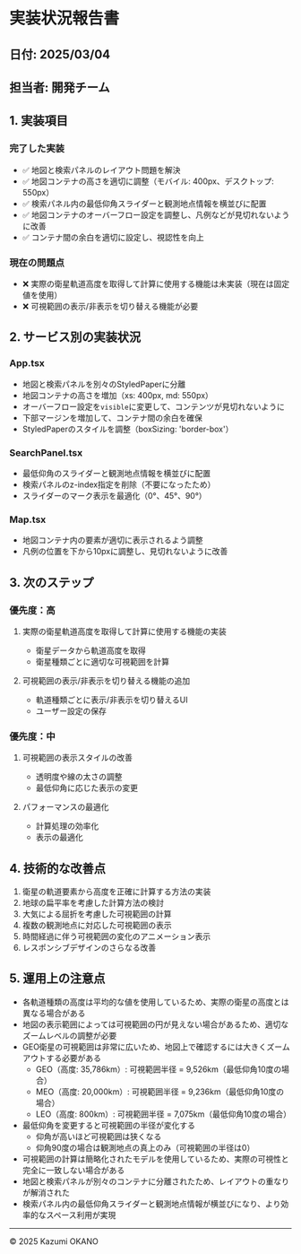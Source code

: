 # 実装状況報告書

## 日付: 2025/03/04

## 担当者: 開発チーム

## 1. 実装項目

### 完了した実装
- ✅ 地図と検索パネルのレイアウト問題を解決
- ✅ 地図コンテナの高さを適切に調整（モバイル: 400px、デスクトップ: 550px）
- ✅ 検索パネル内の最低仰角スライダーと観測地点情報を横並びに配置
- ✅ 地図コンテナのオーバーフロー設定を調整し、凡例などが見切れないように改善
- ✅ コンテナ間の余白を適切に設定し、視認性を向上

### 現在の問題点
- ❌ 実際の衛星軌道高度を取得して計算に使用する機能は未実装（現在は固定値を使用）
- ❌ 可視範囲の表示/非表示を切り替える機能が必要

## 2. サービス別の実装状況

### App.tsx
- 地図と検索パネルを別々のStyledPaperに分離
- 地図コンテナの高さを増加（xs: 400px, md: 550px）
- オーバーフロー設定を`visible`に変更して、コンテンツが見切れないように
- 下部マージンを増加して、コンテナ間の余白を確保
- StyledPaperのスタイルを調整（boxSizing: 'border-box'）

### SearchPanel.tsx
- 最低仰角のスライダーと観測地点情報を横並びに配置
- 検索パネルのz-index指定を削除（不要になったため）
- スライダーのマーク表示を最適化（0°、45°、90°）

### Map.tsx
- 地図コンテナ内の要素が適切に表示されるよう調整
- 凡例の位置を下から10pxに調整し、見切れないように改善

## 3. 次のステップ

### 優先度：高
1. 実際の衛星軌道高度を取得して計算に使用する機能の実装
   - 衛星データから軌道高度を取得
   - 衛星種類ごとに適切な可視範囲を計算

2. 可視範囲の表示/非表示を切り替える機能の追加
   - 軌道種類ごとに表示/非表示を切り替えるUI
   - ユーザー設定の保存

### 優先度：中
1. 可視範囲の表示スタイルの改善
   - 透明度や線の太さの調整
   - 最低仰角に応じた表示の変更

2. パフォーマンスの最適化
   - 計算処理の効率化
   - 表示の最適化

## 4. 技術的な改善点
1. 衛星の軌道要素から高度を正確に計算する方法の実装
2. 地球の扁平率を考慮した計算方法の検討
3. 大気による屈折を考慮した可視範囲の計算
4. 複数の観測地点に対応した可視範囲の表示
5. 時間経過に伴う可視範囲の変化のアニメーション表示
6. レスポンシブデザインのさらなる改善

## 5. 運用上の注意点
- 各軌道種類の高度は平均的な値を使用しているため、実際の衛星の高度とは異なる場合がある
- 地図の表示範囲によっては可視範囲の円が見えない場合があるため、適切なズームレベルの調整が必要
- GEO衛星の可視範囲は非常に広いため、地図上で確認するには大きくズームアウトする必要がある
  - GEO（高度: 35,786km）: 可視範囲半径 = 9,526km（最低仰角10度の場合）
  - MEO（高度: 20,000km）: 可視範囲半径 = 9,236km（最低仰角10度の場合）
  - LEO（高度: 800km）: 可視範囲半径 = 7,075km（最低仰角10度の場合）
- 最低仰角を変更すると可視範囲の半径が変化する
  - 仰角が高いほど可視範囲は狭くなる
  - 仰角90度の場合は観測地点の真上のみ（可視範囲の半径は0）
- 可視範囲の計算は簡略化されたモデルを使用しているため、実際の可視性と完全に一致しない場合がある
- 地図と検索パネルが別々のコンテナに分離されたため、レイアウトの重なりが解消された
- 検索パネル内の最低仰角スライダーと観測地点情報が横並びになり、より効率的なスペース利用が実現

---

© 2025 Kazumi OKANO
